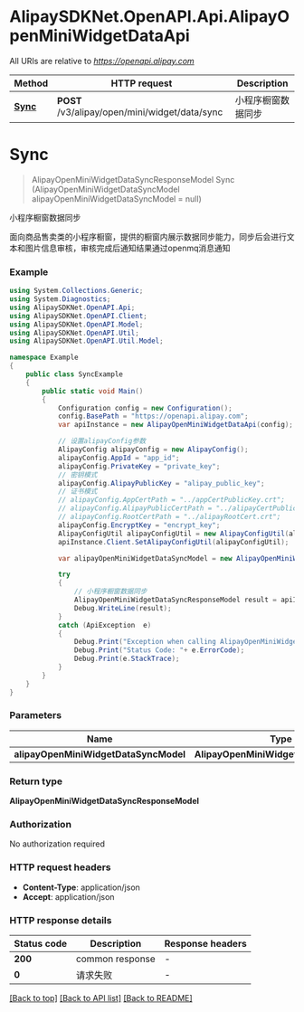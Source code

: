 # AlipaySDKNet.OpenAPI.Api.AlipayOpenMiniWidgetDataApi

All URIs are relative to *https://openapi.alipay.com*

Method | HTTP request | Description
------------- | ------------- | -------------
[**Sync**](AlipayOpenMiniWidgetDataApi.md#sync) | **POST** /v3/alipay/open/mini/widget/data/sync | 小程序橱窗数据同步


<a name="sync"></a>
# **Sync**
> AlipayOpenMiniWidgetDataSyncResponseModel Sync (AlipayOpenMiniWidgetDataSyncModel alipayOpenMiniWidgetDataSyncModel = null)

小程序橱窗数据同步

面向商品售卖类的小程序橱窗，提供的橱窗内展示数据同步能力，同步后会进行文本和图片信息审核，审核完成后通知结果通过openmq消息通知

### Example
```csharp
using System.Collections.Generic;
using System.Diagnostics;
using AlipaySDKNet.OpenAPI.Api;
using AlipaySDKNet.OpenAPI.Client;
using AlipaySDKNet.OpenAPI.Model;
using AlipaySDKNet.OpenAPI.Util;
using AlipaySDKNet.OpenAPI.Util.Model;

namespace Example
{
    public class SyncExample
    {
        public static void Main()
        {
            Configuration config = new Configuration();
            config.BasePath = "https://openapi.alipay.com";
            var apiInstance = new AlipayOpenMiniWidgetDataApi(config);

            // 设置alipayConfig参数
            AlipayConfig alipayConfig = new AlipayConfig();
            alipayConfig.AppId = "app_id";
            alipayConfig.PrivateKey = "private_key";
            // 密钥模式
            alipayConfig.AlipayPublicKey = "alipay_public_key";
            // 证书模式
            // alipayConfig.AppCertPath = "../appCertPublicKey.crt";
            // alipayConfig.AlipayPublicCertPath = "../alipayCertPublicKey_RSA2.crt";
            // alipayConfig.RootCertPath = "../alipayRootCert.crt";
            alipayConfig.EncryptKey = "encrypt_key";
            AlipayConfigUtil alipayConfigUtil = new AlipayConfigUtil(alipayConfig);
            apiInstance.Client.SetAlipayConfigUtil(alipayConfigUtil);

            var alipayOpenMiniWidgetDataSyncModel = new AlipayOpenMiniWidgetDataSyncModel(); // AlipayOpenMiniWidgetDataSyncModel |  (optional) 

            try
            {
                // 小程序橱窗数据同步
                AlipayOpenMiniWidgetDataSyncResponseModel result = apiInstance.Sync(alipayOpenMiniWidgetDataSyncModel);
                Debug.WriteLine(result);
            }
            catch (ApiException  e)
            {
                Debug.Print("Exception when calling AlipayOpenMiniWidgetDataApi.Sync: " + e.Message );
                Debug.Print("Status Code: "+ e.ErrorCode);
                Debug.Print(e.StackTrace);
            }
        }
    }
}
```

### Parameters

Name | Type | Description  | Notes
------------- | ------------- | ------------- | -------------
 **alipayOpenMiniWidgetDataSyncModel** | **AlipayOpenMiniWidgetDataSyncModel**|  | [optional] 

### Return type

**AlipayOpenMiniWidgetDataSyncResponseModel**

### Authorization

No authorization required

### HTTP request headers

 - **Content-Type**: application/json
 - **Accept**: application/json


### HTTP response details
| Status code | Description | Response headers |
|-------------|-------------|------------------|
| **200** | common response |  -  |
| **0** | 请求失败 |  -  |

[[Back to top]](#) [[Back to API list]](../README.md#documentation-for-api-endpoints) [[Back to README]](../README.md)

